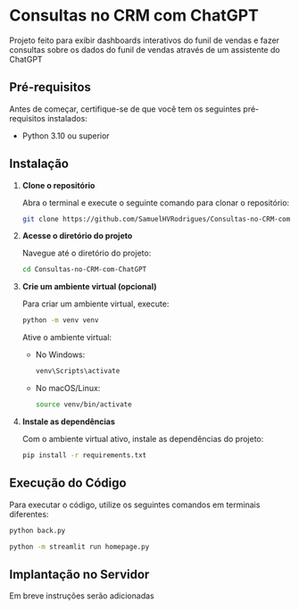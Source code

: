 # Consultas no CRM com ChatGPT

Projeto feito para exibir dashboards interativos do funil de vendas e fazer consultas sobre os dados do funil de vendas através de um assistente do ChatGPT

## Pré-requisitos

Antes de começar, certifique-se de que você tem os seguintes pré-requisitos instalados:

- Python 3.10 ou superior

## Instalação

1. **Clone o repositório**

   Abra o terminal e execute o seguinte comando para clonar o repositório:

   ```bash
   git clone https://github.com/SamuelHVRodrigues/Consultas-no-CRM-com-ChatGPT.git
   ```

2. **Acesse o diretório do projeto**

   Navegue até o diretório do projeto:

   ```bash
   cd Consultas-no-CRM-com-ChatGPT
   ```

3. **Crie um ambiente virtual (opcional)**

   Para criar um ambiente virtual, execute:

   ```bash
   python -m venv venv
   ```

   Ative o ambiente virtual:

   - No Windows:

     ```bash
     venv\Scripts\activate
     ```

   - No macOS/Linux:

     ```bash
     source venv/bin/activate
     ```

4. **Instale as dependências**

   Com o ambiente virtual ativo, instale as dependências do projeto:

   ```bash
   pip install -r requirements.txt
   ```

## Execução do Código

Para executar o código, utilize os seguintes comandos em terminais diferentes:

```bash
python back.py
```

```bash
python -m streamlit run homepage.py
```

## Implantação no Servidor

Em breve instruções serão adicionadas
